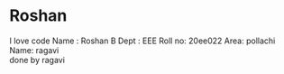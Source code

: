 # Roshan
I love code
Name : Roshan B
Dept : EEE
Roll no: 20ee022
Area: pollachi
Name: ragavi<br>
done by ragavi